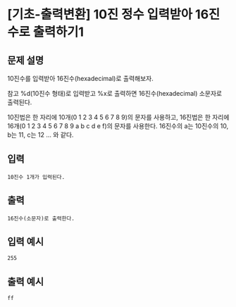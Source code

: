 # [기초-출력변환] 10진 정수 입력받아 16진수로 출력하기1

## 문제 설명
10진수를 입력받아 16진수(hexadecimal)로 출력해보자.

참고
%d(10진수 형태)로 입력받고
%x로 출력하면 16진수(hexadecimal) 소문자로 출력된다.

10진법은 한 자리에 10개(0 1 2 3 4 5 6 7 8 9)의 문자를 사용하고,
16진법은 한 자리에 16개(0 1 2 3 4 5 6 7 8 9 a b c d e f)의 문자를 사용한다.
16진수의 a는 10진수의 10, b는 11, c는 12 ... 와 같다.

## 입력
	10진수 1개가 입력된다.
## 출력
	16진수(소문자)로 출력한다.

## 입력 예시
	255
## 출력 예시
	ff